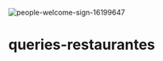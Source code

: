 ![people-welcome-sign-16199647](https://user-images.githubusercontent.com/60111178/132136566-6b66cdd9-68f6-46a4-b0e7-d4a19e15e21f.jpg)
# queries-restaurantes
